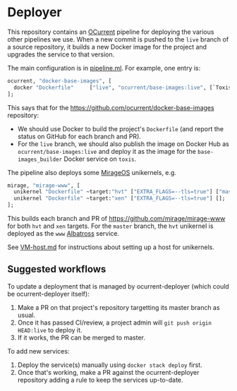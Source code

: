 # Deployer

This repository contains an [OCurrent][] pipeline for deploying the
various other pipelines we use. When a new commit is pushed to the
`live` branch of a source repository, it builds a new Docker image
for the project and upgrades the service to that version.

The main configuration is in [pipeline.ml][]. For example, one entry is:

```ocaml
ocurrent, "docker-base-images", [
  docker "Dockerfile"     ["live", "ocurrent/base-images:live", [`Toxis, "base-images_builder"]];
];
```

This says that for the <https://github.com/ocurrent/docker-base-images> repository:

- We should use Docker to build the project's `Dockerfile` (and report the status on GitHub for each branch and PR).
- For the `live` branch, we should also publish the image on Docker Hub as `ocurrent/base-images:live`
  and deploy it as the image for the `base-images_builder` Docker service on `toxis`.

The pipeline also deploys some [MirageOS][] unikernels, e.g.

```ocaml
mirage, "mirage-www", [
  unikernel "Dockerfile" ~target:"hvt" ["EXTRA_FLAGS=--tls=true"] ["master", "www"];
  unikernel "Dockerfile" ~target:"xen" ["EXTRA_FLAGS=--tls=true"] [];     (* (no deployments) *)
];
```

This builds each branch and PR of <https://github.com/mirage/mirage-www> for both `hvt` and `xen` targets.
For the `master` branch, the `hvt` unikernel is deployed as the `www` [Albatross][] service.

See [VM-host.md](./VM-host.md) for instructions about setting up a host for unikernels.


## Suggested workflows

To update a deployment that is managed by ocurrent-deployer (which could be ocurrent-deployer itself):

1. Make a PR on that project's repository targetting its master branch as usual.
2. Once it has passed CI/review, a project admin will `git push origin HEAD:live` to deploy it.
3. If it works, the PR can be merged to master.

To add new services:

1. Deploy the service(s) manually using `docker stack deploy` first.
2. Once that's working, make a PR against the ocurrent-deployer repository adding a rule to keep the services up-to-date.


[OCurrent]: https://github.com/ocurrent/ocurrent
[MirageOS]: https://mirage.io/
[Albatross]: https://github.com/hannesm/albatross
[pipeline.ml]: ./src/pipeline.ml
